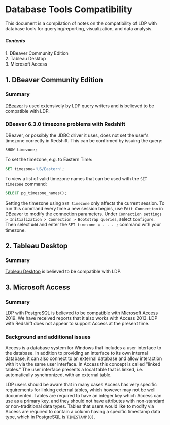 Database Tools Compatibility
============================

This document is a compilation of notes on the compatibility of LDP
with database tools for querying/reporting, visualization, and data
analysis.


##### Contents  
1\. DBeaver Community Edition  
2\. Tableau Desktop  
3\. Microsoft Access


1\. DBeaver Community Edition
-----------------------------

### Summary

[DBeaver](https://dbeaver.io/) is used extensively by LDP query
writers and is believed to be compatible with LDP.

### DBeaver 6.3.0 timezone problems with Redshift

DBeaver, or possibly the JDBC driver it uses, does not set the user's
timezone correctly in Redshift.  This can be confirmed by issuing the
query:

```sql
SHOW timezone;
```

To set the timezone, e.g. to Eastern Time:

```sql
SET timezone='US/Eastern';
```

To view a list of valid timezone names that can be used with the `SET
timezone` command:

```sql
SELECT pg_timezone_names();
```

Setting the timezone using `SET timezone` only affects the current
session.  To run this command every time a new session begins, use
`Edit Connection` in DBeaver to modify the connection parameters.
Under `Connection settings > Initialization > Connection > Bootstrap
queries`, select `Configure`.  Then select `Add` and enter the `SET
timezone = . . . ;` command with your timezone.


2\. Tableau Desktop
-------------------

### Summary

[Tableau Desktop](https://www.tableau.com/products/desktop) is
believed to be compatible with LDP.


3\. Microsoft Access
--------------------

### Summary

LDP with PostgreSQL is believed to be compatible with [Microsoft
Access](http://office.microsoft.com/access) 2019.  We have received
reports that it also works with Access 2013.  LDP with Redshift does
not appear to support Access at the present time.

### Background and additional issues

Access is a database system for Windows that includes a user interface
to the database.  In addition to providing an interface to its own
internal database, it can also connect to an external database and
allow interaction with it via the same user interface.  In Access this
concept is called "linked tables."  The user interface presents a
local table that is linked, i.e. automatically synchronized, with an
external table.

LDP users should be aware that in many cases Access has very specific
requirements for linking external tables, which however may not be
well documented.  Tables are required to have an integer key which
Access can use as a primary key, and they should not have attributes
with non-standard or non-traditional data types.  Tables that users
would like to modify via Access are required to contain a column
having a specific timestamp data type, which in PostgreSQL is
`TIMESTAMP(0)`.
 
